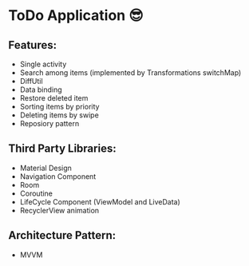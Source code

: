# ToDo Application :sunglasses:


## Features:
- Single activity
- Search among items (implemented by Transformations switchMap)
- DiffUtil
- Data binding
- Restore deleted item
- Sorting items by priority
- Deleting items by swipe
- Reposiory pattern

## Third Party Libraries:
- Material Design
- Navigation Component
- Room
- Coroutine
- LifeCycle Component (ViewModel and LiveData)
- RecyclerView animation
  
## Architecture Pattern:
- MVVM
